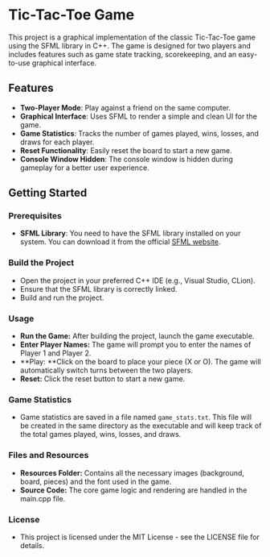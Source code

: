 # Tic-Tac-Toe Game

This project is a graphical implementation of the classic Tic-Tac-Toe game using the SFML library in C++. The game is designed for two players and includes features such as game state tracking, scorekeeping, and an easy-to-use graphical interface.

## Features

- **Two-Player Mode**: Play against a friend on the same computer.
- **Graphical Interface**: Uses SFML to render a simple and clean UI for the game.
- **Game Statistics**: Tracks the number of games played, wins, losses, and draws for each player.
- **Reset Functionality**: Easily reset the board to start a new game.
- **Console Window Hidden**: The console window is hidden during gameplay for a better user experience.

## Getting Started

### Prerequisites

- **SFML Library**: You need to have the SFML library installed on your system. You can download it from the official [SFML website](https://www.sfml-dev.org/download.php).

### Build the Project
  - Open the project in your preferred C++ IDE (e.g., Visual Studio, CLion).
  - Ensure that the SFML library is correctly linked.
  - Build and run the project.
    
### Usage
  - **Run the Game:** After building the project, launch the game executable.
  - **Enter Player Names:** The game will prompt you to enter the names of Player 1 and Player 2.
  - **Play: **Click on the board to place your piece (X or O). The game will automatically switch turns between the two players.
  - **Reset:** Click the reset button to start a new game.
    
### Game Statistics
  - Game statistics are saved in a file named `game_stats.txt`. This file will be created in the same directory as the executable and will keep track of the total games played, wins, losses, and draws.

### Files and Resources
  - **Resources Folder:** Contains all the necessary images (background, board, pieces) and the font used in the game.
  - **Source Code:** The core game logic and rendering are handled in the main.cpp file.

### License
  - This project is licensed under the MIT License - see the LICENSE file for details.
